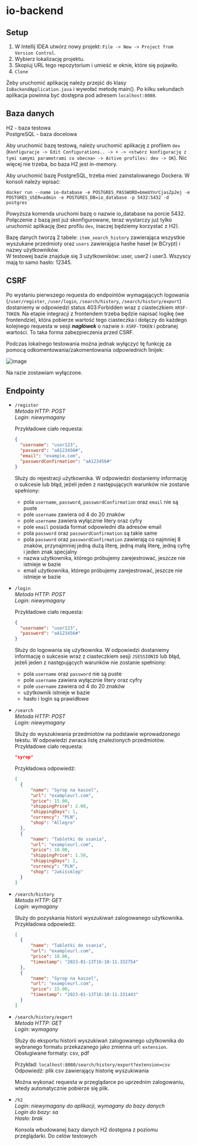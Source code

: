 # io-backend

## Setup

1. W Intellij IDEA utwórz nowy projekt: `File -> New -> Project from Version Control`. 
2. Wybierz lokalizację projektu.
3. Skopiuj URL tego repozytorium i umieść w oknie, które się pojawiło. 
4. `Clone`

Żeby uruchomić aplikację należy przejść do klasy `IoBackendApplication.java` i wywołać metodę main(). Po kilku sekundach aplikacja powinna być dostępna pod adresem `localhost:8080`.

## Baza danych

H2 - baza testowa <br>
PostgreSQL - baza docelowa

Aby uruchomić bazę testową, należy uruchomić aplikację z profilem `dev` (`Konfiguracje -> Edit Configurations.. -> + -> <stwórz konfigurację z tymi samymi parametrami co obecna> -> Active profiles: dev -> OK`). Nic więcej nie trzeba, bo baza H2 jest in-memory. 

Aby uruchomić bazę PostgreSQL, trzeba mieć zainstalowanego Dockera. W konsoli należy wpisać:

`docker run --name io-database -e POSTGRES_PASSWORD=bmeUYnrCjasZp2ej -e POSTGRES_USER=admin -e POSTGRES_DB=io_database -p 5432:5432 -d postgres`

Powyższa komenda uruchomi bazę o nazwie io_database na porcie 5432. 
Połączenie z bazą jest już skonfigurowane, teraz wystarczy już tylko uruchomić aplikację (bez profilu `dev`, inaczej będziemy korzystać z H2).

Bazę danych tworzą 2 tabele: `item_search_history` zawierająca wszystkie wyszukane przedmioty oraz `users` zawierająca hashe haseł (w BCrypt) i nazwy użytkowników. <br>
W testowej bazie znajduje się 3 użytkowników: user, user2 i user3. Wszyscy mają to samo hasło: 12345.

## CSRF

Po wysłaniu pierwszego requesta do endpointów wymagających logowania (`/user/register`, `/user/login`, `/search/history`, `/search/history/export`) dostaniemy w odpowiedzi status 403:Forbidden wraz z ciasteczkiem `XRSF-TOKEN`. Na etapie integracji z frontendem trzeba będzie napisać logikę (we frontendzie), która pobierze wartość tego ciasteczka i dołączy do każdego kolejnego requesta w sesji <i><b>nagłówek</i></b> o nazwie `X-XSRF-TOKEN` i pobranej wartości. To taka forma zabezpieczenia przed CSRF. 

Podczas lokalnego testowania można jednak wyłączyć tę funkcję za pomocą odkomentowania/zakomentowania odpowiednich linijek:

![image](https://user-images.githubusercontent.com/91494680/212370434-cc0e8141-ed33-431c-99fd-a7df015890a8.png)

Na razie zostawiam wyłączone. 

## Endpointy

- `/register` <br>
  <i>Metoda HTTP: POST <br>
  Login: niewymagany <br></i>
  
  Przykładowe ciało requesta:
  ```json
  {
    "username": "user123",
    "password": "aA123456#",
    "email": "example.com",
    "passwordConfirmation": "aA123456#"
  }
  ```

  Służy do rejestracji użytkownika. W odpowiedzi dostaniemy informację o sukcesie lub błąd, jeżeli jeden z następujących warunków nie zostanie spełniony:
  - pola `username`, `password`, `passwordConfirmation` oraz `email` nie są puste
  - pole `username` zawiera od 4 do 20 znaków
  - pole `username` zawiera wyłącznie litery oraz cyfry
  - pole `email` posiada format odpowiedni dla adresów email
  - pola `password` oraz `passwordConfirmation` są takie same
  - pola `password` oraz `passwordConfirmation` zawierają co najmniej 8 znaków, przynajmniej jedną dużą literę, jedną małą literę, jedną cyfrę i jeden znak specjalny
  - nazwa użytkownika, którego próbujemy zarejestrować, jeszcze nie istnieje w bazie
  - email użytkownika, którego próbujemy zarejestrować, jeszcze nie istnieje w bazie
  
- `/login` <br>
  <i>Metoda HTTP: POST <br>
  Login: niewymagany <br></i>
  
  Przykładowe ciało requesta: 
  ```json
  {
    "username": "user123",
    "password": "aA123456#"
  }
  ```
  
  Służy do logowania się użytkownika. W odpowiedzi dostaniemy informację o sukcesie wraz z ciasteczkiem sesji `JSESSIONID` lub błąd, jeżeli jeden z następujących warunków nie zostanie spełniony:
  - pola `username` oraz `password` nie są puste
  - pole `username` zawiera wyłącznie litery oraz cyfry
  - pole `username` zawiera od 4 do 20 znaków
  - użytkownik istnieje w bazie
  - hasło i login są prawidłowe
  
- `/search` <br>
  <i>Metoda HTTP: POST <br>
  Login: niewymagany <br></i>

  Służy do wyszukiwania przedmiotów na podstawie wprowadzonego tekstu. W odpowiedzi zwraca listę znalezionych przedmiotów. 
  Przykładowe ciało requesta: 
  
  ```json
  "syrop"
  ```
  
  Przykładowa odpowiedź:
  
  ```json
  [
    {
        "name": "Syrop na kaszel",
        "url": "exampleurl.com",
        "price": 15.00,
        "shippingPrice": 2.00,
        "shippingDays": 1,
        "currency": "PLN",
        "shop": "Allegro"
    },
    {
        "name": "Tabletki do ssania",
        "url": "exampleurl.com",
        "price": 10.00,
        "shippingPrice": 1.50,
        "shippingDays": 2,
        "currency": "PLN",
        "shop": "Jakiśsklep"
    }
  ]
  ```
  
- `/search/history` <br>
  <i>Metoda HTTP: GET <br>
  Login: wymagany <br></i>
  
  Służy do pozyskania historii wyszukiwań zalogowanego użytkownika. 
  Przykładowa odpowiedź:
  
  ```json
  [
    {
        "name": "Tabletki do ssania",
        "url": "exampleurl.com",
        "price": 10.00,
        "timestamp": "2023-01-13T16:10:11.332754"
    },
    {
        "name": "Syrop na kaszel",
        "url": "exampleurl.com",
        "price": 15.00,
        "timestamp": "2023-01-13T16:10:11.331443"
    }
  ]
  ```
  
- `/search/history/export` <br>
  <i>Metoda HTTP: GET <br>
  Login: wymagany <br></i>
  
  Służy do eksportu historii wyszukiwań zalogowanego użytkownika do wybranego formatu przekazanego jako zmienna url: `extension`. <br>
  Obsługiwane formaty: csv, pdf
  
  Przykład: `localhost:8080/search/history/export?extension=csv`<br>
  Odpowiedź: plik csv zawierający historię wyszukiwania<br>
  
  Można wykonać requesta w przeglądarce po uprzednim zalogowaniu, wtedy automatycznie pobierze się plik.
  
- `/h2` <br>
  <i>Login: niewymagany do aplikacji, wymagany do bazy danych <br>
  Login do bazy: sa <br>
  Hasło: brak <br></i>
  
  Konsola wbudowanej bazy danych H2 dostępna z poziomu przeglądarki. Do celów testowych
